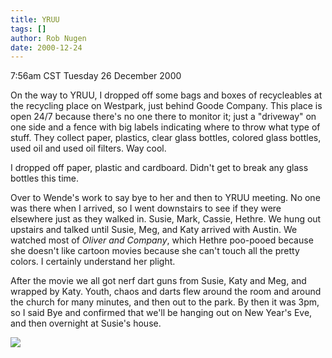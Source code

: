 ```yaml
---
title: YRUU
tags: []
author: Rob Nugen
date: 2000-12-24
---
```


<title>we kinda watched Oliver and Company</title>
<p class=date>7:56am CST Tuesday 26 December 2000</p>

<p>On the way to YRUU, I dropped off some bags and boxes of
recycleables at the recycling place on Westpark, just behind Goode
Company.  This place is open 24/7 because there's no one there to
monitor it; just a "driveway" on one side and a fence with big labels
indicating where to throw what type of stuff.  They collect paper,
plastics, clear glass bottles, colored glass bottles, used oil and
used oil filters.  Way cool.</p>

<p>I dropped off paper, plastic and cardboard.  Didn't get to break
any glass bottles this time.</p>

<p>Over to Wende's work to say bye to her and then to YRUU meeting.
No one was there when I arrived, so I went downstairs to see if they
were elsewhere just as they walked in.  Susie, Mark, Cassie, Hethre.
We hung out upstairs and talked until Susie, Meg, and Katy arrived
with Austin.  We watched most of <em>Oliver and Company</em>, which
Hethre poo-pooed because she doesn't like cartoon movies because she
can't touch all the pretty colors.  I certainly understand her
plight.</p>

<p>After the movie we all got nerf dart guns from Susie, Katy and Meg,
and wrapped by Katy.  Youth, chaos and darts flew around the room and
around the church for many minutes, and then out to the park.  By then
it was 3pm, so I said Bye and confirmed that we'll be hanging out on
New Year's Eve, and then overnight at Susie's house.</p>

<p><img src='/images/rob/wL-ROB.gif'/></p>

